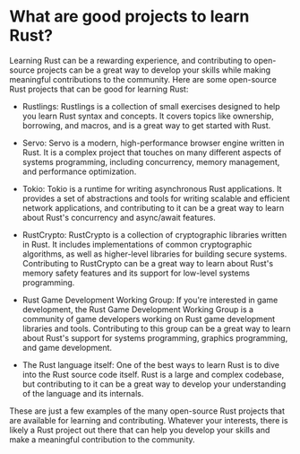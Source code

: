 # What are good projects to learn Rust?

Learning Rust can be a rewarding experience, and contributing to open-source projects can be a great way to develop your skills while making meaningful contributions to the community. Here are some open-source Rust projects that can be good for learning Rust:

* Rustlings: Rustlings is a collection of small exercises designed to help you learn Rust syntax and concepts. It covers topics like ownership, borrowing, and macros, and is a great way to get started with Rust.

* Servo: Servo is a modern, high-performance browser engine written in Rust. It is a complex project that touches on many different aspects of systems programming, including concurrency, memory management, and performance optimization.

* Tokio: Tokio is a runtime for writing asynchronous Rust applications. It provides a set of abstractions and tools for writing scalable and efficient network applications, and contributing to it can be a great way to learn about Rust's concurrency and async/await features.

* RustCrypto: RustCrypto is a collection of cryptographic libraries written in Rust. It includes implementations of common cryptographic algorithms, as well as higher-level libraries for building secure systems. Contributing to RustCrypto can be a great way to learn about Rust's memory safety features and its support for low-level systems programming.

* Rust Game Development Working Group: If you're interested in game development, the Rust Game Development Working Group is a community of game developers working on Rust game development libraries and tools. Contributing to this group can be a great way to learn about Rust's support for systems programming, graphics programming, and game development.

* The Rust language itself: One of the best ways to learn Rust is to dive into the Rust source code itself. Rust is a large and complex codebase, but contributing to it can be a great way to develop your understanding of the language and its internals.

These are just a few examples of the many open-source Rust projects that are available for learning and contributing. Whatever your interests, there is likely a Rust project out there that can help you develop your skills and make a meaningful contribution to the community.